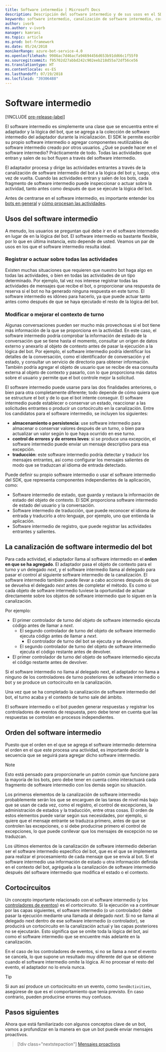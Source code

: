 ```yaml
---
title: Software intermedio | Microsoft Docs
description: Descripción del software intermedio y de sus usos en el SDK del bot.
keywords: software intermedio, canalización de software intermedio, cortocircuito, usos del software intermedio
author: ivorb
ms.author: v-ivorb
manager: kamrani
ms.topic: article
ms.prod: bot-framework
ms.date: 05/24/2018
monikerRange: azure-bot-service-4.0
ms.openlocfilehash: 9986ac7d46acfa94694456d653b91dd66c1f55f0
ms.sourcegitcommit: f95702d27abbd242c902eeb218d55a72df56ce56
ms.translationtype: HT
ms.contentlocale: es-ES
ms.lasthandoff: 07/19/2018
ms.locfileid: "39306488"
---
```

# <a name="middleware"></a>Software intermedio

[!INCLUDE [pre-release-label](~/includes/pre-release-label.md)]

El software intermedio es simplemente una clase que se encuentra entre el adaptador y la lógica del bot, que se agrega a la colección de software intermedio del adaptador durante la inicialización. El SDK le permite escribir su propio software intermedio o agregar componentes reutilizables de software intermedio creado por otros usuarios. ¿Qué se puede hacer en el software intermedio? Prácticamente de todo. Todas las actividades que entran y salen de su bot fluyen a través del software intermedio.

El adaptador procesa y dirige las actividades entrantes a través de la canalización de software intermedio del bot a la lógica del bot y, luego, otra vez de vuelta. Cuando las actividades entran y salen de los bots, cada fragmento de software intermedio puede inspeccionar o actuar sobre la actividad, tanto antes como después de que se ejecute la lógica del bot.

Antes de centrarse en el software intermedio, es importante entender los [bots en general](~/v4sdk/bot-builder-basics.md) y [cómo procesan las actividades](~/v4sdk/bot-builder-concept-activity-processing.md).

## <a name="uses-for-middleware"></a>Usos del software intermedio

A menudo, los usuarios se preguntan qué debe ir en el software intermedio en lugar de en la lógica del bot. El software intermedio es bastante flexible, por lo que en última instancia, esto depende de usted. Veamos un par de usos en los que el software intermedio resulta ideal.

### <a name="looking-at-or-acting-on-every-activity"></a>Registrar o actuar sobre todas las actividades

Existen muchas situaciones que requieren que nuestro bot haga algo en todas las actividades, o bien en todas las actividades de un tipo determinado. Por ejemplo, tal vez nos interese registrar todas las actividades de mensajes que recibe el bot, o proporcionar una respuesta de reserva si el bot no ha generado ninguna respuesta en este turno. El software intermedio es idóneo para hacerlo, ya que puede actuar tanto antes como después de que se haya ejecutado el resto de la lógica del bot.

### <a name="modifying-or-enhancing-the-turn-context"></a>Modificar o mejorar el contexto de turno

Algunas conversaciones pueden ser mucho más provechosas si el bot tiene más información de la que se proporciona en la actividad. En este caso, el software intermedio podría comprobar la información de estado de la conversación que se tiene hasta el momento, consultar un origen de datos externo y anexarlo al objeto de contexto antes de pasar la ejecución a la lógica del bot.
Por ejemplo, el software intermedio podría identificar los detalles de la conversación, como el identificador de conversación y el estado, y consultar un servicio de directorio para obtener información. También podría agregar el objeto de usuario que se recibe de esa consulta externa al objeto de contexto y pasarlo, con lo que proporciona más datos sobre el usuario y permite que el bot controle mejor la solicitud.

El software intermedio puede usarse para las dos finalidades anteriores, o bien para otra completamente diferente; todo depende de cómo quiera que se estructure el bot y de lo que el bot intente conseguir.
El software intermedio puede establecer o conservar un estado, reaccionar a las solicitudes entrantes o producir un cortocircuito en la canalización.
Entre los candidatos para el software intermedio, se incluyen los siguientes:

- **almacenamiento o persistencia**: use software intermedio para almacenar o conservar valores después de un turno, o bien para actualizar un valor según lo que haya ocurrido en ese turno.
- **control de errores y de errores leves**: si se produce una excepción, el software intermedio puede enviar un mensaje descriptivo para esa excepción.
- **traducción**: este software intermedio podría detectar y traducir los mensajes entrantes, así como configurar los mensajes salientes de modo que se traduzcan al idioma de entrada detectado.

Puede definir su propio software intermedio o usar el software intermedio del SDK, que representa componentes independientes de la aplicación, como:

- Software intermedio de estado, que guarda y restaura la información de estado del objeto de contexto. El SDK proporciona software intermedio de estado del usuario y la conversación.
- Software intermedio de traducción, que puede reconocer el idioma de entrada y traducirlo a otro lenguaje, por ejemplo, uno que entienda la aplicación.
- Software intermedio de registro, que puede registrar las actividades entrantes y salientes.

## <a name="the-bot-middleware-pipeline"></a>La canalización de software intermedio del bot

Para cada actividad, el adaptador llama al software intermedio en el **orden en que se ha agregado**. El adaptador pasa el objeto de contexto para el turno y un delegado _next_, y el software intermedio llama al delegado para pasar el control al siguiente software intermedio de la canalización. El software intermedio también puede llevar a cabo acciones después de que se devuelva el delegado _next_ antes de completar el método. Es como si cada objeto de software intermedio tuviese la oportunidad de actuar directamente sobre los objetos de software intermedio que lo siguen en la canalización.

Por ejemplo: 

- El primer controlador de turno del objeto de software intermedio ejecuta código antes de llamar a _next_.
  - El segundo controlador de turno del objeto de software intermedio ejecuta código antes de llamar a _next_.
    - El controlador de turno del bot se ejecuta y se devuelve.
  - El segundo controlador de turno del objeto de software intermedio ejecuta el código restante antes de devolver.
- El primer controlador de turno del objeto de software intermedio ejecuta el código restante antes de devolver.

Si el software intermedio no llama al delegado next, el adaptador no llama a ninguno de los controladores de turno posteriores de software intermedio o bot y se produce un cortocircuito en la canalización.

Una vez que se ha completado la canalización de software intermedio del bot, el turno acaba y el contexto de turno sale del ámbito.

El software intermedio o el bot pueden generar respuestas y registrar los controladores de eventos de respuesta, pero debe tener en cuenta que las respuestas se controlan en procesos independientes.

## <a name="order-of-middleware"></a>Orden del software intermedio

Puesto que el orden en el que se agrega el software intermedio determina el orden en el que este procesa una actividad, es importante decidir la secuencia que se seguirá para agregar dicho software intermedio.

> [!NOTE]
> Esto está pensado para proporcionarle un patrón común que funcione para la mayoría de los bots, pero debe tener en cuenta cómo interactuará cada fragmento de software intermedio con los demás según su situación.

Los primeros elementos de la canalización de software intermedio probablemente serán los que se encarguen de las tareas de nivel más bajo que se usan de cada vez, como el registro, el control de excepciones, la administración de estados y la traducción, entre otras cosas. El orden de estos elementos puede variar según sus necesidades, por ejemplo, si quiere que el mensaje entrante se traduzca primero, antes de que se controlen las excepciones, o si debe producirse primero el control de excepciones, lo que puede conllevar que los mensajes de excepción no se traduzcan.

Los últimos elementos de la canalización de software intermedio deberían ser el software intermedio específico del bot, que es el que se implementa para realizar el procesamiento de cada mensaje que se envía al bot. Si el software intermedio usa información de estado u otra información definida en el contexto del bot, agréguela a la canalización de software intermedio después del software intermedio que modifica el estado o el contexto.

## <a name="short-circuiting"></a>Cortocircuitos

Un concepto importante relacionado con el software intermedio (y los [controladores de eventos](~/v4sdk/bot-builder-concept-activity-processing.md#response-event-handlers)) es el _cortocircuito_. Si la ejecución va a continuar por las capas siguientes, el software intermedio (o un controlador) debe pasar la ejecución mediante una llamada al delegado _next_.  Si no se llama al delegado next dentro de ese software intermedio (o controlador), se producirá un cortocircuito en la canalización actual y las capas posteriores no se ejecutarán. Esto significa que se omite toda la lógica del bot, así como el software intermedio que se encuentre más adelante en la canalización.

En el caso de los controladores de eventos, si no se llama a _next_ el evento se cancela, lo que supone un resultado muy diferente del que se obtiene cuando el software intermedio omite la lógica. Al no procesar el resto del evento, el adaptador no lo envía nunca.

> [!TIP]
> Si aun así produce un cortocircuito en un evento, como `SendActivities`, asegúrese de que es el comportamiento que tenía previsto. En caso contrario, pueden producirse errores muy confusos.

## <a name="next-steps"></a>Pasos siguientes

Ahora que está familiarizado con algunos conceptos clave de un bot, vamos a profundizar en la manera en que un bot puede enviar mensajes proactivos.

> [!div class="nextstepaction"]
> [Mensajes proactivos](~/v4sdk/bot-builder-proactive-messages.md)
